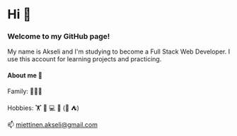 # Hi 👋

### Welcome to my GitHub page!

My name is Akseli and I'm studying to become a Full Stack Web Developer. I use this account for learning projects and practicing. 

#### About me :blond_haired_person:
Family: :family_man_woman_girl:	

Hobbies: :weight_lifting:	:running:	:computer: :juggling_person:	  (:hiking_boot: :tent:)


📫 miettinen.akseli@gmail.com
